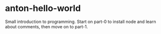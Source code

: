 # anton-hello-world
Small introduction to programming.
Start on part-0 to install node and learn about comments, then move on to part-1.


